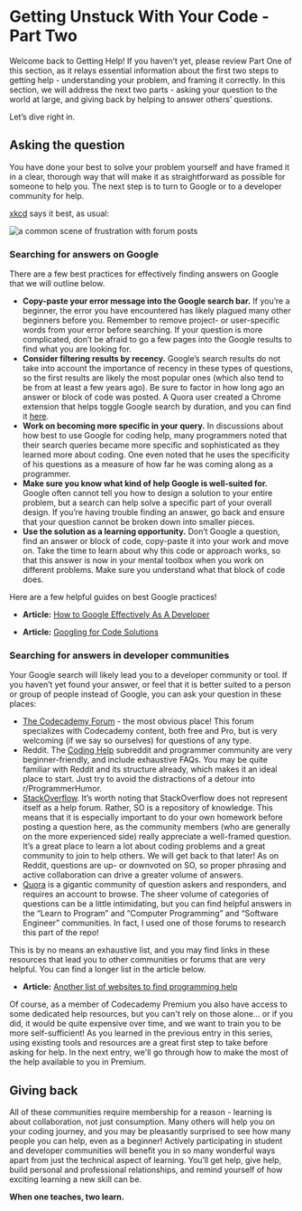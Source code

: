# Getting Unstuck With Your Code - Part Two
Welcome back to Getting Help! If you haven’t yet, please review Part One of this section, as it relays essential information about the first two steps to getting help - understanding your problem, and framing it correctly. In this section, we will address the next two parts - asking your question to the world at large, and giving back by helping to answer others’ questions. 
 
Let’s dive right in. 
 
## Asking the question 
You have done your best to solve your problem yourself and have framed it in a clear, thorough way that will make it as straightforward as possible for someone to help you. The next step is to turn to Google or to a developer community for help. 
	
[xkcd](https://xkcd.com/) says it best, as usual:

![a common scene of frustration with forum posts](https://imgs.xkcd.com/comics/wisdom_of_the_ancients.png "Wisdom of the Ancients")

 
### Searching for answers on Google
There are a few best practices for effectively finding answers on Google that we will outline below. 
 
* **Copy-paste your error message into the Google search bar.** If you’re a beginner, the error you have encountered has likely plagued many other beginners before you. Remember to remove project- or user-specific words from your error before searching.  If your question is more complicated, don’t be afraid to go a few pages into the Google results to find what you are looking for. 
* **Consider filtering results by recency.** Google’s search results do not take into account the importance of recency in these types of questions, so the first results are likely the most popular ones (which also tend to be from at least a few years ago). Be sure to factor in how long ago an answer or block of code was posted. A Quora user created a Chrome extension that helps toggle Google search by duration, and you can find it [here](https://chrome.google.com/webstore/detail/google-search-duration/gohmpbncdcmfmkoceccbdfmpjbbclnpg).
* **Work on becoming more specific in your query.** In discussions about how best to use Google for coding help, many programmers noted that their search queries became more specific and sophisticated as they learned more about coding. One even noted that he uses the specificity of his questions as a measure of how far he was coming along as a programmer. 
* **Make sure you know what kind of help Google is well-suited for.** Google often cannot tell you how to design a solution to your entire problem, but a search can help solve a specific part of your overall design. If you’re having trouble finding an answer, go back and ensure that your question cannot be broken down into smaller pieces. 
* **Use the solution as a learning opportunity.** Don’t Google a question, find an answer or block of code, copy-paste it into your work and move on. Take the time to learn about why this code or approach works, so that this answer is now in your mental toolbox when you work on different problems. Make sure you understand what that block of code does. 
 
Here are a few helpful guides on best Google practices! 
 
* **Article:** [How to Google Effectively As A Developer](https://medium.com/@niamhpower/how-to-google-effectively-as-a-developer-4ebe363afe) 
 
* **Article:** [Googling for Code Solutions](https://knightlab.northwestern.edu/2014/03/13/googling-for-code-solutions-can-be-tricky-heres-how-to-get-started/) 
 
### Searching for answers in developer communities
Your Google search will likely lead you to a developer community or tool. If you haven’t yet found your answer, or feel that it is better suited to a person or group of people instead of Google, you can ask your question in these places: 
 
* [The Codecademy Forum](https://discuss.codecademy.com/) - the most obvious place!  This forum specializes with Codecademy content, both free and Pro, but is very welcoming (if we say so ourselves) for questions of any type.
* Reddit. The [Coding Help](https://www.reddit.com/r/CodingHelp/) subreddit and programmer community are very beginner-friendly, and include exhaustive FAQs. You may be quite familiar with Reddit and its structure already, which makes it an ideal place to start.  Just try to avoid the distractions of a detour into r/ProgrammerHumor.
* [StackOverflow](https://stackoverflow.com/ "StackOverflow"). It’s worth noting that StackOverflow does not represent itself as a help forum. Rather, SO is a repository of knowledge. This means that it is especially important to do your own homework before posting a question here, as the community members (who are generally on the more experienced side) really appreciate a well-framed question. It’s a great place to learn a lot about coding problems and a great community to join to help others. We will get back to that later! As on Reddit, questions are up- or downvoted on SO, so proper phrasing and active collaboration can drive a greater volume of answers.  
* [Quora](https://quora.com/ "Quora") is a gigantic community of question askers and responders, and requires an account to browse. The sheer volume of categories of questions can be a little intimidating, but you can find helpful answers in the “Learn to Program” and “Computer Programming” and “Software Engineer” communities. In fact, I used one of those forums to research this part of the repo! 
 
This is by no means an exhaustive list, and you may find links in these resources that lead you to other communities or forums that are very helpful. You can find a longer list in the article below.

* **Article:** [Another list of websites to find programming help](https://www.hongkiat.com/blog/programming-questions-websites/)

Of course, as a member of Codecademy Premium you also have access to some dedicated help resources, but you can't rely on those alone... or if you did, it would be quite expensive over time, and we want to train you to be more self-sufficient!  As you learned in the previous entry in this series, using existing tools and resources are a great first step to take before asking for help.  In the next entry, we'll go through how to make the most of the help available to you in Premium.
 
## Giving back
All of these communities require membership for a reason - learning is about collaboration, not just consumption. Many others will help you on your coding journey, and you may be pleasantly surprised to see how many people you can help, even as a beginner! Actively participating in student and developer communities will benefit you in so many wonderful ways apart from just the technical aspect of learning. You’ll get help, give help, build personal and professional relationships, and remind yourself of how exciting learning a new skill can be. 

**When one teaches, two learn.**
